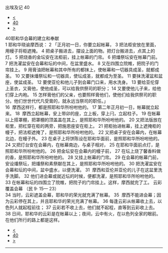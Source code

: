 ﻿





 出埃及记 40




* [<](bible/EXO39.md)
* [40](bible/EXO.md)
* [>](bible/LEV01.md)



 
40耶和华会幕的建立和奉献  
1 耶和华晓谕摩西说： 
2 「正月初一日，你要立起帐幕， 
3 把法柜安放在里面，用幔子将柜遮掩。 
4 把桌子搬进去，摆设上面的物。把灯台搬进去，点其上的灯。 
5 把烧香的金坛安在法柜前，挂上帐幕的门帘。 
6 把燔祭坛安在帐幕门前。 
7 把洗濯盆安在会幕和坛的中间，在盆里盛水。 
8 又在四围立院帷，把院子的门帘挂上。 
9 用膏油把帐幕和其中所有的都抹上，使帐幕和一切器具成圣，就都成圣。 
10 又要抹燔祭坛和一切器具，使坛成圣，就都成为至圣。 
11 要抹洗濯盆和盆座，使盆成圣。 
12 要使亚伦和他儿子到会幕门口来，用水洗身。 
13 要给亚伦穿上圣衣，又膏他，使他成圣，可以给我供祭司的职分； 
14 又要使他儿子来，给他们穿上内袍。 
15 怎样膏他们的父亲，也要照样膏他们，使他们给我供祭司的职分。他们世世代代凡受膏的，就永远当祭司的职任。」  
16  摩西这样行，都是照耶和华所吩咐他的。 
17 第二年正月初一日，帐幕就立起来。 
18  摩西立起帐幕，安上带卯的座，立上板，穿上闩，立起柱子。 
19 在帐幕以上搭罩棚，把罩棚的顶盖盖在其上，是照耶和华所吩咐他的。 
20 又把法版放在柜里，把杠穿在柜的两旁，把施恩座安在柜上。 
21 把柜抬进帐幕，挂上遮掩柜的幔子，把法柜遮掩了，是照耶和华所吩咐他的。 
22 又把桌子安在会幕内，在帐幕北边，在幔子外。 
23 在桌子上将饼陈设在耶和华面前，是照耶和华所吩咐他的。 
24 又把灯台安在会幕内，在帐幕南边，与桌子相对， 
25 在耶和华面前点灯，是照耶和华所吩咐他的。 
26 把金坛安在会幕内的幔子前， 
27 在坛上烧了馨香料做的香，是照耶和华所吩咐他的。 
28 又挂上帐幕的门帘。 
29 在会幕的帐幕门前，安设燔祭坛，把燔祭和素祭献在其上，是照耶和华所吩咐他的。 
30 把洗濯盆安在会幕和坛的中间，盆中盛水，以便洗濯。 
31  摩西和亚伦并亚伦的儿子在这盆里洗手洗脚。 
32 他们进会幕或就近坛的时候，便都洗濯，是照耶和华所吩咐他的。 
33 在帐幕和坛的四围立了院帷，把院子的门帘挂上。这样，摩西就完了工。 云彩覆盖会幕 （民
9·
15—
23）  
34 当时，云彩遮盖会幕，耶和华的荣光就充满了帐幕。 
35  摩西不能进会幕；因为云彩停在其上，并且耶和华的荣光充满了帐幕。 
36 每逢云彩从帐幕收上去，以色列人就起程前往； 
37 云彩若不收上去，他们就不起程，直等到云彩收上去。 
38 日间，耶和华的云彩是在帐幕以上；夜间，云中有火，在以色列全家的眼前。在他们所行的路上都是这样。 
* [<](bible/EXO39.md)
* [40](bible/EXO.md)
* [>](bible/LEV01.md)





---









